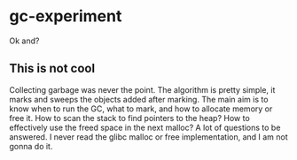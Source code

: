 # gc-experiment

Ok and?

## This is not cool

Collecting garbage was never the point. The algorithm is pretty simple, it marks and sweeps the objects added after marking. The main aim is to know when to run the GC, what to mark, and how to allocate memory or free it. How to scan the stack to find pointers to the heap? How to effectively use the freed space in the next malloc? A lot of questions to be answered. I never read the glibc malloc or free implementation, and I am not gonna do it.
